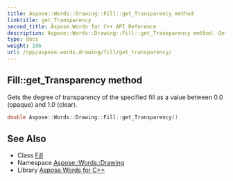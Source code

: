 ```yaml
---
title: Aspose::Words::Drawing::Fill::get_Transparency method
linktitle: get_Transparency
second_title: Aspose.Words for C++ API Reference
description: Aspose::Words::Drawing::Fill::get_Transparency method. Gets the degree of transparency of the specified fill as a value between 0.0 (opaque) and 1.0 (clear) in C++.
type: docs
weight: 196
url: /cpp/aspose.words.drawing/fill/get_transparency/
---
```

## Fill::get_Transparency method


Gets the degree of transparency of the specified fill as a value between 0.0 (opaque) and 1.0 (clear).

```cpp
double Aspose::Words::Drawing::Fill::get_Transparency()
```

## See Also

* Class [Fill](../)
* Namespace [Aspose::Words::Drawing](../../)
* Library [Aspose.Words for C++](../../../)
